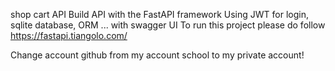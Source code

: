 shop cart API
Build API with the FastAPI framework 
Using JWT for login, sqlite database, ORM ... with swagger UI
To run this project please do follow https://fastapi.tiangolo.com/


Change account github from my account school to my private account!
